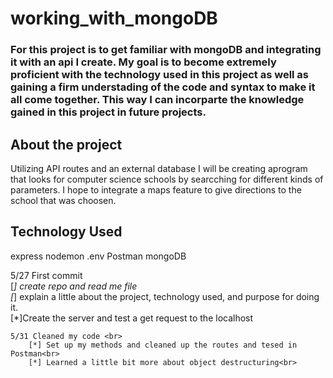# working_with_mongoDB

### For this project is to get familiar with mongoDB and integrating it with an api I create. My goal is to become extremely proficient with the technology used in this project as well as gaining a firm understading of the code and syntax to make it all come together.  This way I can incorparte the knowledge gained in this project in future projects.


## About the project

Utilizing API routes and an external database I will be creating aprogram that looks for computer science schools by searcching for different kinds of parameters.  I hope to integrate a maps feature to give directions to the school that was choosen.

## Technology Used
express
nodemon
.env
Postman
mongoDB


5/27 First commit <br>
    [*] create repo and read me file <br>
    [*] explain a little about the project, technology used, and purpose for doing it. <br>
    [*]Create the server and test a get request to the localhost <br>

    5/31 Cleaned my code <br>
        [*] Set up my methods and cleaned up the routes and tesed in Postman<br>
        [*] Learned a little bit more about object destructuring<br>